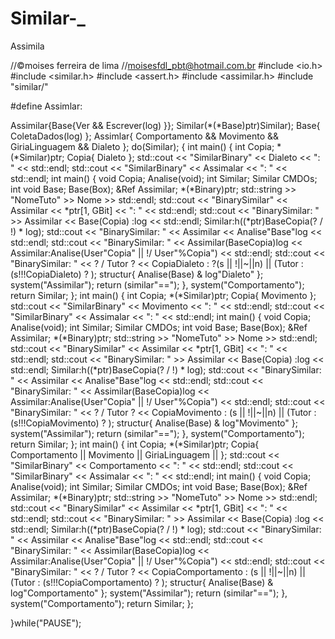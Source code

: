 # Similar-_
Assimila

//©moises ferreira de lima
//moisesfdl_pbt@hotmail.com.br
#include <io.h>
#include <similar.h>
#include <assert.h>
#include <assimilar.h>
#include "similar/"

#define Assimlar:

Assimilar{Base{Ver && Escrever(log) }};
Similar(*(*Base)ptr)Similar);
Base{ ColetaDados(log) };
Assimlar{ Comportamento && Movimento && GiriaLinguagem && Dialeto };
do(Similar);
{
	int main()
	{
		int Copia;
		*(*Similar)ptr;
		Copia{ Dialeto };
		std::cout << "SimilarBinary" << Dialeto << ": " << std::endl;
		std::cout << "SimilarBinary" << Assimalar << ": " << std::endl;
		int main()
		{
			void Copia;
			Analise(void);
			int Similar;
			Similar CMDOs;
			int void Base;
			Base(Box);
			&Ref Assimilar;
			*(*Binary)ptr;
			std::string >> "NomeTuto" >> Nome >> std::endl;
			std::cout << "BinarySimilar" << Assimilar << *ptr[1, GBit] << ": " << std::endl;
			std::cout << "BinarySimilar: " >> Assimilar << Base(Copia) :log << std::endl;
		Similar:h((*ptr)BaseCopia(? / !) * log);
			std::cout << "BinarySimilar: " << Assimilar << Analise"Base"log << std::endl;
			std::cout << "BinarySimilar: " << Assimilar(BaseCopia)log <<
				Assimilar:Analise(User"Copia" || !/ User"%Copia") << std::endl;
			std::cout << "BinarySimilar: " << ? / Tutor ? << CopiaDialeto : ?(s || !||~||n) || (Tutor : (s!!!CopiaDialeto) ? );
			structur{ Analise(Base) & log"Dialeto" };
			system("Assimilar");
			return (similar"==");
		},
			system("Comportamento");
		return Similar;
	};
		int main()
	{
		int Copia;
		*(*Similar)ptr;
		Copia{ Movimento };
		std::cout << "SimilarBinary" << Movimento << ": " << std::endl;
		std::cout << "SimilarBinary" << Assimalar << ": " << std::endl;
		int main()
		{
			void Copia;
			Analise(void);
			int Similar;
			Similar CMDOs;
			int void Base;
			Base(Box);
			&Ref Assimilar;
			*(*Binary)ptr;
			std::string >> "NomeTuto" >> Nome >> std::endl;
			std::cout << "BinarySimilar" << Assimilar << *ptr[1, GBit] << ": " << std::endl;
			std::cout << "BinarySimilar: " >> Assimilar << Base(Copia) :log << std::endl;
		Similar:h((*ptr)BaseCopia(? / !) * log);
			std::cout << "BinarySimilar: " << Assimilar << Analise"Base"log << std::endl;
			std::cout << "BinarySimilar: " << Assimilar(BaseCopia)log <<
				Assimilar:Analise(User"Copia" || !/ User"%Copia") << std::endl;
			std::cout << "BinarySimilar: " << ? / Tutor ? << CopiaMovimento : (s || !||~||n) || (Tutor : (s!!!CopiaMovimento) ? );
			structur{ Analise(Base) & log"Movimento" };
			system("Assimilar");
			return (similar"==");
		},
			system("Comportamento");
		return Similar;
	};
	int main()
	{
		int Copia;
		*(*Similar)ptr;
		Copia{ Comportamento || Movimento || GiriaLinguagem || };
		std::cout << "SimilarBinary" << Comportamento << ": " << std::endl;
		std::cout << "SimilarBinary" << Assimalar << ": " << std::endl;
		int main()
		{
			void Copia;
			Analise(void);
			int Similar;
			Similar CMDOs;
			int void Base;
			Base(Box);
			&Ref Assimilar;
			*(*Binary)ptr;
			std::string >> "NomeTuto" >> Nome >> std::endl;
			std::cout << "BinarySimilar" << Assimilar << *ptr[1, GBit] << ": " << std::endl;
			std::cout << "BinarySimilar: " >> Assimilar << Base(Copia) :log << std::endl;
		Similar:h((*ptr)BaseCopia(? / !) * log);
			std::cout << "BinarySimilar: " << Assimilar << Analise"Base"log << std::endl;
			std::cout << "BinarySimilar: " << Assimilar(BaseCopia)log <<
				Assimilar:Analise(User"Copia" || !/ User"%Copia") << std::endl;
			std::cout << "BinarySimilar: " << ? / Tutor ? << CopiaComportamento : (s || !||~||n) || (Tutor : (s!!!CopiaComportamento) ? );
			structur{ Analise(Base) & log"Comportamento" };
			system("Assimilar");
			return (similar"==");
		},
			system("Comportamento");
		return Similar;
	};

}while("PAUSE");
